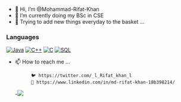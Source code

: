 

- 👋 Hi, I’m @Mohammad-Rifat-Khan
- 👀 I’m currently doing my BSc in CSE
- 🌱 Trying to add new things everyday to the basket ...
### Languages
[![Java](https://img.shields.io/badge/java-black?style=for-the-badge&logo=openjdk)](https://github.com/Mohammad-Rifat-Khan)
[![C++](https://img.shields.io/badge/c++-black?style=for-the-badge&logo=cplusplus)](https://github.com/Mohammad-Rifat-Khan)
[![C](https://img.shields.io/badge/c-black?style=for-the-badge&logo=c)](https://github.com/Mohammad-Rifat-Khan)
[![SQL](https://img.shields.io/badge/sql-black?style=for-the-badge&logo=mysql)](https://github.com/Mohammad-Rifat-Khan)

                      
- 📫 How to reach me ...
            
            
            🐦 https://twitter.com/_l_Rifat_khan_l
            🤵 https://www.linkedin.com/in/md-rifat-khan-18b398214/
            
            
  -![](https://komarev.com/ghpvc/?username=Mohammad-Rifat-Khan)
